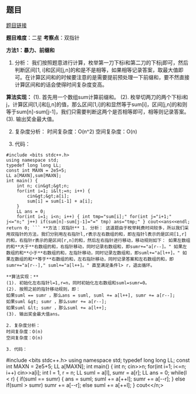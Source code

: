 ## 题目
[题目链接](https://www.nowcoder.com/practice/247f7bd088764aefa7474cff27489095?tpId=182&tqId=278222&sourceUrl=/exam/oj&channenl=wgithub&fromPut=wgithub)

**题目难度**：二星
**考察点**：双指针

**方法1：暴力、前缀和**
1. 分析：
我们按照题意进行计算，枚举第一刀下标i和第二刀的下标j即可，然后判断区间[1, i]和区间[j,n]的和是不是相等，如果相等记录答案，取最大值即可。在计算区间和的时候要注意的是需要提前预处理一下前缀和，要不然直接计算区间和的话会使得时间复杂度变高。

**算法实现：**
(1). 首先用一个数组sum计算前缀和。
(2). 枚举切两刀的两个下标i和j，计算区间[1,i]和[j,n]的值，那么区间[1,i]的和显然等于sum[i]，区间[j,n]的和则等于sum[n]-sum[j-1]，我们只需要判断这两个是否相等即可，相等则记录答案。
(3). 输出奖金最大值。   

2. 复杂度分析：
时间复杂度：O(n^2)
空间复杂度：O(n)

3. 代码：
```
#include <bits stdc++.h>
using namespace std;
typedef long long LL;
const int MAXN = 2e5+5;
LL a[MAXN],sum[MAXN];
int main() {
    int n; cin&gt;&gt;n;
    for(int i=1; i&lt;=n; i++) {
        cin&gt;&gt;a[i];
        sum[i] = sum[i-1] + a[i];
    }
    LL ans = 0;
    for(int i=1; i<n; i++) { int tmp="sum[i];" for(int j="i+1;" j<="n;" j++) if(sum[n]-sum[j-1]="=" tmp) ans="tmp;" } cout<<ans<<endl; return 0; ``` **方法：双指针** 1. 分析： 这道题由于枚举耗费时间较多，所以我们采用双指针的方法，我们分别用左右指针l,r表示左右数组的和，即左指针l表示的是区间[1,r]的和，右指针r表示的是区间[r,n]的和，然后左右指针进行移动，移动规则如下： 如果左数组的和**大于**右数组的和，右指针移动，同时记录右数组和，即sumr+="a[r--]。" 如果左数组的和**小于**右数组的和，左指针移动，同时记录左数组和，即suml+="a[l++]。" 如果左数组的和**等于**右数组的和，左右指针移动，同时记录答案和左右数组的和，即sumr+="a[r--]," suml+="a[l++]。" 直至满足条件l> r，退出循环。

**算法实现：**
(1). 初始化左右指针l=1,r=n，同时初始化左右数组和suml=sumr=0。    
(2). 按照之前的指针移动规则，即：
如果suml == sumr ，那么ans = suml, suml += a[l++], sumr += a[r--];
如果suml &gt; sumr ，那么sumr += a[r--];
如果suml &lt; sumr ，那么suml += a[l++];
(3). 输出奖金最大值ans。   

2. 复杂度分析：
时间复杂度：O(n)
空间复杂度：O(n)

3. 代码：
```
#include <bits stdc++.h>
using namespace std;
typedef long long LL;
const int MAXN = 2e5+5;
LL a[MAXN];
int main() {
    int n; cin&gt;&gt;n;
    for(int i=1; i&lt;=n; i++) cin&gt;&gt;a[i];
    int l = 1, r = n;
    LL suml = a[l], sumr = a[r];
    LL ans = 0;
    while(l &lt; r) {
        if(suml == sumr) {
            ans = suml;
            suml += a[++l];
            sumr += a[--r];
        }
        else if(suml &gt; sumr) sumr += a[--r];
        else suml += a[++l];
    }
    cout&lt;</bits></n;></bits>